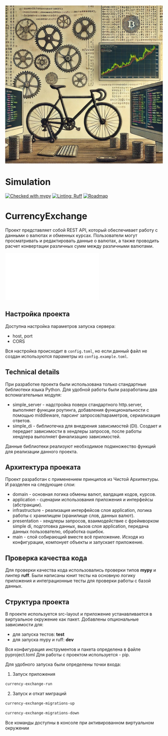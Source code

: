 ![Logo](/docs/logo.jpg)


# Simulation
[![Checked with mypy](https://www.mypy-lang.org/static/mypy_badge.svg)](https://mypy-lang.org/)
[![Linting: Ruff](https://img.shields.io/endpoint?url=https://raw.githubusercontent.com/charliermarsh/ruff/main/assets/badge/v2.json)](https://github.com/astral-sh/ruff)
[![Roadmap](https://img.shields.io/badge/%F0%9F%97%BA%EF%B8%8F-Roadmap%20-0a0a0a.svg?style=flat&colorA=0a0a0a)](https://zhukovsd.github.io/python-backend-learning-course/projects/currency-exchange/)

# CurrencyExchange

Проект представляет собой REST API, который обеспечивает работу с данными о валютах и обменных курсах. 
Пользователи могут просматривать и редактировать данные о валютах, а также проводить расчет конвертации различных сумм между различными валютами.

![Описание конечных точек api](/docs/api.md)

## Настройка проекта
Доступна настройка параметров запуска сервера:
  - host, port
  - CORS 

Вся настройка происходит в `config.toml`, но если данный файл не создан используются параметры из `config.example.toml`.

## Technical details

При разработке проекта были использована только стандартные библиотеки языка Python.
Для удобной работы были разработаны два вспомагательных модуля:
- simple_server - надстройка поверх стандартного http.server, выполняет функции роутинга, добавления функциональности с помощью middleware, парсинг запросов/параметров, сериализация ответов.
- simple_di - библиотечка для внедрения зависимостей (DI). Создает и передает зависимости в хендлеры запросов, после работы хендлера выполняет финализацию зависимостей.

Данные библиотеки реализуют необходимое подмножество функций для реализации данного проекта.

## Архитектура проеката
Проект разработан с применением принципов из Чистой Архитектуры.
И разделен на следующие слои:
  - domain - основная логика обмены валют, валдация кодов, курсов.
  - application - сценарии использования приложения и интерфейсы (абстракции).
  - infrastructure - реализация интерфейсов слоя application, логика работы с хранилищем (хранилище слов, данных валют).
  - presentation - хендлеры запросов, взаимодействие с фреймворком simple di, подготовка данных, вызов слоя application, передача данных пользователю, обработка ошибок.
  - main - слой собирающий вместе всё приложение. Исходя из конфигурации, компонует объекты и запускает приложение.

## Проверка качества кода
Для проверки качества кода использовались проверки типов **mypy** и линтер **ruff**.
Были написаны юнит тесты на основную логику приложения и интеграционные тесты для проверки работы с базой данных.

## Структура проекта
В проекте используется src-layout и приложение устанавливается в виртуальное окружение как пакет.
Добавлены опциональные зависимости для:
 - для запуска тестов: **test**
 - для запуска mypy и ruff: **dev**

Вся конфигурация инструментов и пакета определена в файле pyproject.toml
Для работы с проектом используется - pip.

Для удобного запуска были определены точки входа:
1. Запуск приложения 
```sh
currency-exchange-run
```
2. Запуск и откат миграций
```sh
currency-exchange-migrations-up
```

```sh
currency-exchange-migrations-down
```

Все команды доступны в консоле при активированном виртуальном окружении
